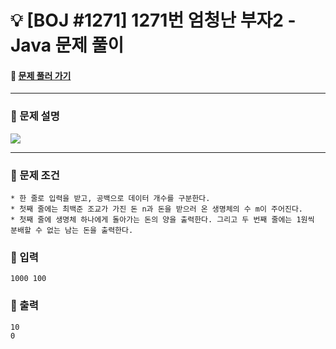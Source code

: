  # :bulb: [BOJ #1271] 1271번 엄청난 부자2 - Java 문제 풀이
#### :link: [문제 풀러 가기](https://www.acmicpc.net/problem/1271)

***
### :seedling: 문제 설명
<img src="https://s3.us-west-2.amazonaws.com/secure.notion-static.com/a8280fec-5788-4315-8722-aa1377c58bba/Untitled.png?X-Amz-Algorithm=AWS4-HMAC-SHA256&X-Amz-Content-Sha256=UNSIGNED-PAYLOAD&X-Amz-Credential=AKIAT73L2G45EIPT3X45%2F20220115%2Fus-west-2%2Fs3%2Faws4_request&X-Amz-Date=20220115T092158Z&X-Amz-Expires=86400&X-Amz-Signature=9eef1f28a2594b31e07883c82451a92e0f552499ea1393b451644fcb2ae11e5e&X-Amz-SignedHeaders=host&response-content-disposition=filename%20%3D%22Untitled.png%22&x-id=GetObject">

***

### :seedling: 문제 조건
    * 한 줄로 입력을 받고, 공백으로 데이터 개수를 구분한다.
    * 첫째 줄에는 최백준 조교가 가진 돈 n과 돈을 받으러 온 생명체의 수 m이 주어진다. 
    * 첫째 줄에 생명체 하나에게 돌아가는 돈의 양을 출력한다. 그리고 두 번째 줄에는 1원씩 분배할 수 없는 남는 돈을 출력한다.
    
### :seedling: 입력
    1000 100
    
### :seedling: 출력
    10
    0